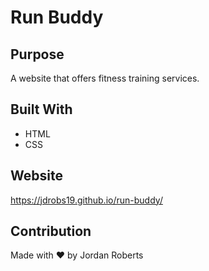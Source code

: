 # Run Buddy

## Purpose
A website that offers fitness training services.

## Built With
* HTML
* CSS

## Website
https://jdrobs19.github.io/run-buddy/

## Contribution
Made with ❤️ by Jordan Roberts
